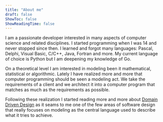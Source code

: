 ```yaml
---
title: "About me"
draft: false
ShowToc: false
ShowReadingTime: false
---
```



I am a passionate developer interested in many aspects of computer science and related disciplines. 
I started programming when I was 14 and never stopped since then. 
I learned and forgot many languages: Pascal, Delphi, Visual Basic, C/C++, Java, Fortran and more. 
My current language of choice is Python but I am deepening my knowledge of Go.

On a theoretical level I am interested in modeling been it mathematical, statistical or algorithmic. 
Lately I have realized more and more that computer programming should be seen a modeling act.
We take the requirements of a client and we architect it into a computer program that 
matches as much as the requirements as possible.

Following these realization I started reading more and more about [Domain Driven Design](https://en.wikipedia.org/wiki/Domain-driven_design) 
as it seams to me one of the few areas of software design that really focuses on modeling as the central language 
used to describe what it tries to achieve.

